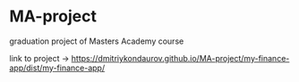 # MA-project
graduation project of Masters Academy course

link to project -> https://dmitriykondaurov.github.io/MA-project/my-finance-app/dist/my-finance-app/
